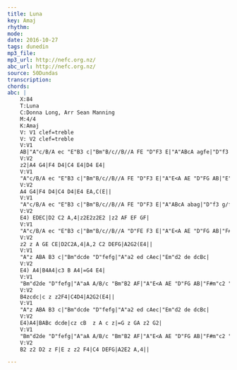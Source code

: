 ```yaml
---
title: Luna
key: Amaj
rhythm: 
mode:
date: 2016-10-27
tags: dunedin
mp3_file:
mp3_url: http://nefc.org.nz/
abc_url: http://nefc.org.nz/
source: 50Dundas
transcription:
chords: 
abc: |
    X:84
    T:Luna
    C:Donna Long, Arr Sean Manning
    M:4/4
    K:Amaj
    V: V1 clef=treble
    V: V2 clef=treble
    V:V1
    AB|"A"c/B/A ec "E"B3 c|"Bm"B/c//B//A FE "D"F3 E|"A"ABcA agfe|"D"f3 g/f/ "E"e2 ed|
    V:V2
    z2|A4 G4|F4 D4|C4 E4|D4 E4|
    V:V1
    "A"c/B/A ec "E"B3 c|"Bm"B/c//B//A FE "D"F3 E|"A"E<A AE "D"FG AB|"E"c2 B2 "A"A3 A||
    V:V2
    A4 G4|F4 D4|C4 D4|E4 EA,C(E||
    V:V1
    "A"c/B/A ec "E"B3 c|"Bm"B/c//B//A FE "D"F3 E|"A"ABcA abag|"D"f3 g/f/"E"e2 d2|
    V:V2
    E4) EDEC|D2 C2 A,4|z2E2z2E2 |z2 AF EF GF|
    V:V1
    "A"c/B/A ec "E"B3 c|"Bm"B/c//B//A "D"FE F3 E|"A"E<A AE "D"FG AB|"F#m"c2 "E"B2 "A"A4||
    V:V2
    z2 z A GE CE|D2C2A,4|A,2 C2 DEFG|A2G2(E4||
    V:V1
    "A"z ABA B3 c|"Bm"dcde "D"fefg|"A"a2 ed cAec|"Em"d2 de dcBc|
    V:V2
    E4) A4|B4A4|c3 B A4|=G4 E4|
    V:V1
    "Bm"d2de "D"fefg|"A"aA A/B/c "Bm"B2 AF|"A"E<A AE "D"FG AB|"F#m"c2 "E"B2 "A"A4||
    V:V2
    B4zcdc|c z z2F4|C4D4|A2G2(E4||
    V:V1
    "A"z ABA B3 c|"Bm"dcde "D"fefg|"A"a2 ed cAec|"Em"d2 de dcBc|
    V:V2
    E4)A4|BABc dcde|cz cB  z A c z|=G z GA z2 G2|
    V:V1
    "Bm"d2de "D"fefg|"A"aA A/B/c "Bm"B2 AF|"A"E<A AE "D"FG AB|"F#m"c2 "E"B2 "A"A4||
    V:V2
    B2 z2 D2 z F|E z z2 F4|C4 DEFG|A2E2 A,4||

---
```

